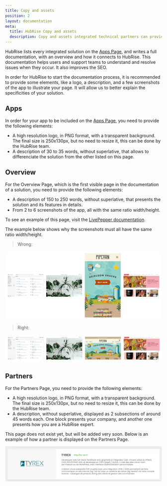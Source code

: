 ```yaml
---
title: Copy and assets
position: 2
layout: documentation
meta:
  title: HubRise Copy and assets
  description: Copy and assets integrated technical partners can provide. 
---
```


HubRise lists every integrated solution on the [Apps Page](/apps), and writes a full documentation, with an overview and how it connects to HubRise. This documentation helps users and support teams to understand and resolve issues when they occur. It also improves the SEO.

In order for HubRise to start the documentation process, it is recommended to provide some elements, like a logo, a description, and a few screenshots of the app to illustrate your page. It will allow us to better explain the specificities of your solution.

## Apps

In order for your app to be included on the [Apps Page](/apps), you need to provide the following elements:

- A high resolution logo, in PNG format, with a transparent background. The final size is 250x130px, but no need to resize it, this can be done by the HubRise team.
- A description of 30 to 35 words, without superlative, that allows to differenciate the solution from the other listed on this page.

## Overview

For the Overview Page, which is the first visible page in the documentation of a solution, you need to provide the following elements:

- A description of 150 to 250 words, without superlative, that presents the solution and its features in details.
- From 2 to 6 screenshots of the app, all with the same ratio width/height.

To see an example of this page, visit the [LivePepper documentation](/apps/livepepper).

The example below shows why the screenshots must all have the same ratio width/height.

> Wrong:

![Wrong images formatting](../images/009-fr-apercu-images-incorrect.png)

> Right:

![Right images formatting](../images/010-fr-apercu-images-correct.png)

## Partners

For the Partners Page, you need to provide the following elements:

- A high resolution logo, in PNG format, with a transparent background. The final size is 250x130px, but no need to resize it, this can be done by the HubRise team.
- A description, without superlative, displayed as 2 subsections of around 45 words each. One block presents your company, and another one presents how you are a HubRise expert.

This page does not exist yet, but will be added very soon. Below is an example of how a partner is displayed on the Partners Page.

![Partner description example](../images/008-fr-partenaire-exemple-description.png)